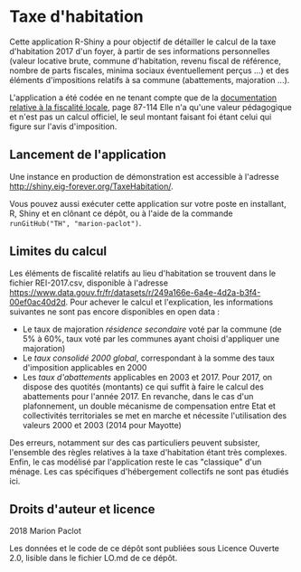 # Taxe d'habitation

Cette application R-Shiny a pour objectif de détailler le calcul de la taxe d'habitation 2017 d'un foyer, à partir de ses informations personnelles (valeur locative brute, commune d'habitation, revenu fiscal de référence, nombre de parts fiscales, minima sociaux éventuellement perçus ...) et des éléments d'impositions relatifs à sa commune (abattements, majoration ...).

L'application a été codée en ne tenant compte que de la [documentation relative à la fiscalité locale](https://www.impots.gouv.fr/portail/www2/fichiers/documentation/brochure/idl_2017/files/assets/common/downloads/publication.pdf), page 87-114
Elle n'a qu'une valeur pédagogique et n'est pas un calcul officiel, le seul montant faisant foi étant celui qui figure sur l'avis d'imposition.

## Lancement de l'application

Une instance en production de démonstration est accessible à l'adresse http://shiny.eig-forever.org/TaxeHabitation/.

Vous pouvez aussi exécuter cette application sur votre poste en installant, R, Shiny et en clônant ce dépôt, ou à l'aide de la commande `runGitHub("TH", "marion-paclot")`. 

## Limites du calcul

Les éléments de fiscalité relatifs au lieu d'habitation se trouvent dans le fichier REI-2017.csv, disponible à l'adresse https://www.data.gouv.fr/fr/datasets/r/249a166e-6a4e-4d2a-b3f4-00ef0ac40d2d. Pour achever le calcul et l'explication, les informations suivantes ne sont pas encore disponibles en open data : 
* Le taux de majoration *résidence secondaire* voté par la commune (de 5% à 60%, taux voté par les communes ayant choisi d'appliquer une majoration)
* Le *taux consolidé 2000 global*, correspondant à la somme des taux d'imposition applicables en 2000
* Les *taux d'abattements* applicables en 2003 et 2017. 
Pour 2017, on dispose des quotités (montants) ce qui suffit à faire le calcul des abattements pour l'année 2017. En revanche, dans le cas d'un plafonnement, un double mécanisme de compensation entre Etat et collectivités territoriales se met en marche et nécessite l'utilisation des valeurs 2000 et 2003 (2014 pour Mayotte)

Des erreurs, notamment sur des cas particuliers peuvent subsister, l'ensemble des règles relatives à la taxe d'habitation étant très complexes. 
Enfin, le cas modélisé par l'application reste le cas "classique" d'un ménage. Les cas spécifiques d'hébergement collectifs ne sont pas étudiés ici.

## Droits d'auteur et licence

2018 Marion Paclot

Les données et le code de ce dépôt sont publiées sous Licence Ouverte
2.0, lisible dans le fichier LO.md de ce dépôt.
